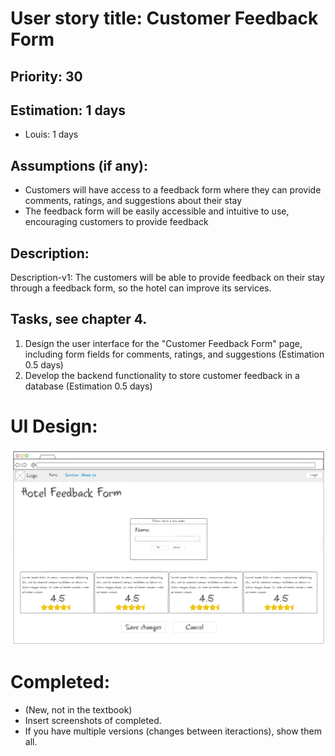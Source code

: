 # User story title: Customer Feedback Form


## Priority: 30


## Estimation: 1 days
* Louis: 1 days


## Assumptions (if any):
* Customers will have access to a feedback form where they can provide comments, ratings, and suggestions about their stay
* The feedback form will be easily accessible and intuitive to use, encouraging customers to provide feedback


## Description:
Description-v1: The customers will be able to provide feedback on their stay through a feedback form, so the hotel can improve its services.


## Tasks, see chapter 4.
1. Design the user interface for the "Customer Feedback Form" page, including form fields for comments, ratings, and suggestions (Estimation 0.5 days)
2. Develop the backend functionality to store customer feedback in a database (Estimation 0.5 days)


# UI Design:
![Feedback](../UI/Feedback.png)


# Completed:
* (New, not in the textbook) 
* Insert screenshots of completed. 
* If you have multiple versions (changes between iteractions), show them all.
